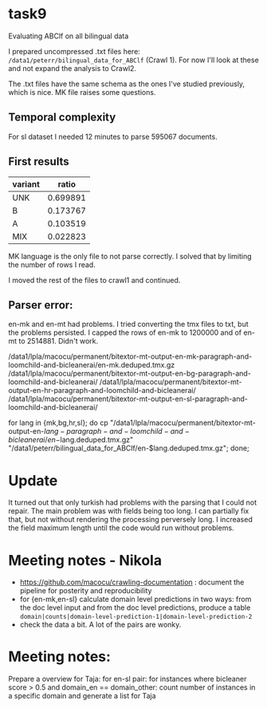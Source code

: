 # task9
Evaluating ABClf on all bilingual data

I prepared uncompressed .txt files here: `/data1/peterr/bilingual_data_for_ABClf` (Crawl 1). For now I'll look at these and not expand the analysis to Crawl2.

The .txt files have the same schema as the ones I've studied previously, which is nice. MK file raises some questions.

## Temporal complexity
For sl dataset I needed 12 minutes to parse 595067 documents.
## First results
|variant|ratio   |
|-------|--------|
|UNK    |0.699891|
|B      |0.173767|
|A      |0.103519|
|MIX    |0.022823|

MK language is the only file to not parse correctly. I solved that by limiting the number of rows I read.

I moved the rest of the files to crawl1 and continued.

## Parser error:
en-mk and en-mt had problems. I tried converting the tmx files to txt, but the problems persisted. I capped the rows of en-mk to 1200000 and of en-mt to 2514881. Didn't work.




 /data1/lpla/macocu/permanent/bitextor-mt-output-en-mk-paragraph-and-loomchild-and-bicleanerai/en-mk.deduped.tmx.gz
 /data1/lpla/macocu/permanent/bitextor-mt-output-en-bg-paragraph-and-loomchild-and-bicleanerai/
 /data1/lpla/macocu/permanent/bitextor-mt-output-en-hr-paragraph-and-loomchild-and-bicleanerai/
 /data1/lpla/macocu/permanent/bitextor-mt-output-en-sl-paragraph-and-loomchild-and-bicleanerai/

 for lang in {mk,bg,hr,sl};
 do
cp "/data1/lpla/macocu/permanent/bitextor-mt-output-en-$lang-paragraph-and-loomchild-and-bicleanerai/en-$lang.deduped.tmx.gz" "/data1/peterr/bilingual_data_for_ABClf/en-$lang.deduped.tmx.gz";
 done;

 # Update
It turned out that only turkish had problems with the parsing that I could not repair. The main problem was with fields being too long. I can partially fix that, but not without rendering the processing perversely long. I increased the field maximum length until the code would run without problems.


# Meeting notes - Nikola

* https://github.com/macocu/crawling-documentation : document the pipeline for posterity and reproducibility
* for {en-mk,en-sl} calculate domain level predictions in two ways: from the doc level input and from the doc level predictions, produce a table `domain|counts|domain-level-prediction-1|domain-level-prediction-2`
* check the data a bit. A lot of the pairs are wonky.


# Meeting notes:
Prepare a overview for Taja:
for en-sl pair:
    for instances where bicleaner score > 0.5 and domain_en == domain_other:
        count number of instances in a specific domain and generate a list for Taja